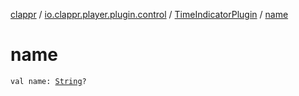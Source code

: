 [clappr](../../index.md) / [io.clappr.player.plugin.control](../index.md) / [TimeIndicatorPlugin](index.md) / [name](./name.md)

# name

`val name: `[`String`](https://kotlinlang.org/api/latest/jvm/stdlib/kotlin/-string/index.html)`?`